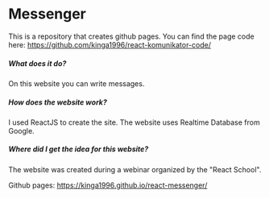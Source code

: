 # Messenger
This is a repository that creates github pages. You can find the page code here: https://github.com/kinga1996/react-komunikator-code/

##### What does it do?
On this website you can write messages.

##### How does the website work?
I used ReactJS to create the site. The website uses Realtime Database from Google.

##### Where did I get the idea for this website?
The website was created during a webinar organized by the "React School". 

Github pages: https://kinga1996.github.io/react-messenger/
